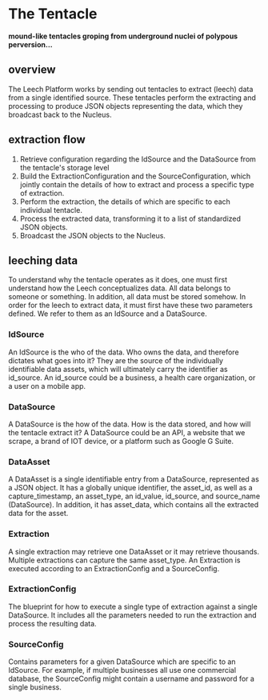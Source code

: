 # The Tentacle
**mound-like tentacles groping from underground nuclei of polypous perversion...**
## overview
The Leech Platform works by sending out tentacles to extract (leech) data from a single identified source. 
These tentacles perform the extracting and processing to produce JSON objects representing the data, which 
they broadcast back to the Nucleus.
## extraction flow
1. Retrieve configuration regarding the IdSource and the DataSource from the tentacle's storage level
2. Build the ExtractionConfiguration and the SourceConfiguration, which jointly contain the details of how to extract 
and process a specific type of extraction.
3. Perform the extraction, the details of which are specific to each individual tentacle.
4. Process the extracted data, transforming it to a list of standardized JSON objects.
5. Broadcast the JSON objects to the Nucleus.
## leeching data
To understand why the tentacle operates as it does, one must first understand how the Leech conceptualizes data. 
All data belongs to someone or something. In addition, all data must be stored somehow. In order for the leech to 
extract data, it must first have these two parameters defined. We refer to them as an IdSource and a DataSource.
### IdSource
An IdSource is the who of the data. Who owns the data, and therefore dictates what goes into it? They are the source 
of the individually identifiable data assets, which will ultimately carry the identifier as id_source. An id_source 
could be a business, a health care organization, or a user on a mobile app.
### DataSource
A DataSource is the how of the data. How is the data stored, and how will the tentacle extract it? A DataSource could 
be an API, a website that we scrape, a brand of IOT device, or a platform such as Google G Suite.
### DataAsset
A DataAsset is a single identifiable entry from a DataSource, represented as a JSON object. It has a globally unique 
identifier, the asset_id, as well as a capture_timestamp, an asset_type, an id_value, id_source, and source_name (DataSource). 
In addition, it has asset_data, which contains all the extracted data for the asset.
### Extraction
A single extraction may retrieve one DataAsset or it may retrieve thousands. Multiple extractions can capture the 
same asset_type. An Extraction is executed according to an ExtractionConfig and a SourceConfig.
### ExtractionConfig
The blueprint for how to execute a single type of extraction against a single DataSource. It includes all the 
parameters needed to run the extraction and process the resulting data.
### SourceConfig
Contains parameters for a given DataSource which are specific to an IdSource. For example, if multiple businesses all 
use one commercial database, the SourceConfig might contain a username and password for a single business.